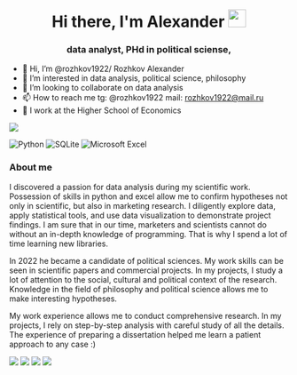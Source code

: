 <h1 align="center">Hi there, I'm Alexander</a> 
<img src="https://github.com/blackcater/blackcater/raw/main/images/Hi.gif" height="32"/></h1>
<h3 align="center"> data analyst, PHd in political sciense, </h3>

- 👋 Hi, I’m @rozhkov1922/ Rozhkov Alexander
- 👀 I’m interested in data analysis, political science, philosophy
- 💞️ I’m looking to collaborate on data analysis
- 📫 How to reach me tg: @rozhkov1922 mail: rozhkov1922@mail.ru
- 👯 I work at the Higher School of Economics

![](https://komarev.com/ghpvc/?username=rozhkov1922)


![Python](https://img.shields.io/badge/python-3670A0?style=for-the-badge&logo=python&logoColor=ffdd54)
![SQLite](https://img.shields.io/badge/sqlite-%2307405e.svg?style=for-the-badge&logo=sqlite&logoColor=white)
![Microsoft Excel](https://img.shields.io/badge/Microsoft_Excel-217346?style=for-the-badge&logo=microsoft-excel&logoColor=white)

<h3 align="left">About me </h3>

I discovered a passion for data analysis during my scientific work. Possession of skills in python and excel allow me to confirm hypotheses not only in scientific, but also in marketing research. I diligently explore data, apply statistical tools, and use data visualization to demonstrate project findings. I am sure that in our time, marketers and scientists cannot do without an in-depth knowledge of programming. That is why I spend a lot of time learning new libraries.

In 2022 he became a candidate of political sciences. My work skills can be seen in scientific papers and commercial projects. In my projects, I study a lot of attention to the social, cultural and political context of the research. Knowledge in the field of philosophy and political science allows me to make interesting hypotheses.

My work experience allows me to conduct comprehensive research. In my projects, I rely on step-by-step analysis with careful study of all the details. The experience of preparing a dissertation helped me learn a patient approach to any case :) 


![](https://github-profile-summary-cards.vercel.app/api/cards/profile-details?username=rozhkov1922&theme=nord_bright)
![](https://github-profile-summary-cards.vercel.app/api/cards/most-commit-language?username=rozhkov1922&theme=nord_bright)
![](https://github-profile-summary-cards.vercel.app/api/cards/repos-per-language?username=rozhkov1922&theme=nord_bright)
![](https://github-profile-summary-cards.vercel.app/api/cards/stats?username=rozhkov1922&theme=nord_bright)



